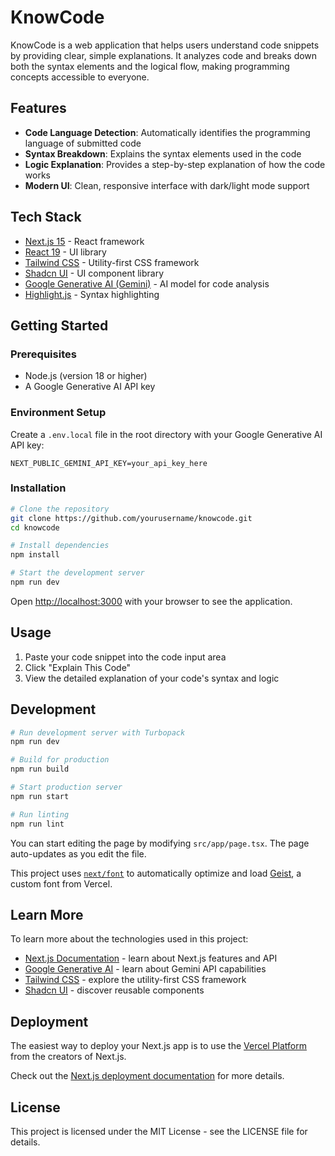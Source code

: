 # KnowCode

KnowCode is a web application that helps users understand code snippets by providing clear, simple explanations. It analyzes code and breaks down both the syntax elements and the logical flow, making programming concepts accessible to everyone.

## Features

- **Code Language Detection**: Automatically identifies the programming language of submitted code
- **Syntax Breakdown**: Explains the syntax elements used in the code
- **Logic Explanation**: Provides a step-by-step explanation of how the code works
- **Modern UI**: Clean, responsive interface with dark/light mode support

## Tech Stack

- [Next.js 15](https://nextjs.org/) - React framework
- [React 19](https://react.dev/) - UI library
- [Tailwind CSS](https://tailwindcss.com/) - Utility-first CSS framework
- [Shadcn UI](https://ui.shadcn.com/) - UI component library
- [Google Generative AI (Gemini)](https://ai.google.dev/) - AI model for code analysis
- [Highlight.js](https://highlightjs.org/) - Syntax highlighting

## Getting Started

### Prerequisites

- Node.js (version 18 or higher)
- A Google Generative AI API key

### Environment Setup

Create a `.env.local` file in the root directory with your Google Generative AI API key:

```
NEXT_PUBLIC_GEMINI_API_KEY=your_api_key_here
```

### Installation

```bash
# Clone the repository
git clone https://github.com/yourusername/knowcode.git
cd knowcode

# Install dependencies
npm install

# Start the development server
npm run dev
```

Open [http://localhost:3000](http://localhost:3000) with your browser to see the application.

## Usage

1. Paste your code snippet into the code input area
2. Click "Explain This Code"
3. View the detailed explanation of your code's syntax and logic

## Development

```bash
# Run development server with Turbopack
npm run dev

# Build for production
npm run build

# Start production server
npm run start

# Run linting
npm run lint
```

You can start editing the page by modifying `src/app/page.tsx`. The page auto-updates as you edit the file.

This project uses [`next/font`](https://nextjs.org/docs/app/building-your-application/optimizing/fonts) to automatically optimize and load [Geist](https://vercel.com/font), a custom font from Vercel.

## Learn More

To learn more about the technologies used in this project:

- [Next.js Documentation](https://nextjs.org/docs) - learn about Next.js features and API
- [Google Generative AI](https://ai.google.dev/docs) - learn about Gemini API capabilities
- [Tailwind CSS](https://tailwindcss.com/docs) - explore the utility-first CSS framework
- [Shadcn UI](https://ui.shadcn.com/docs) - discover reusable components

## Deployment

The easiest way to deploy your Next.js app is to use the [Vercel Platform](https://vercel.com/new?utm_medium=default-template&filter=next.js&utm_source=create-next-app&utm_campaign=create-next-app-readme) from the creators of Next.js.

Check out the [Next.js deployment documentation](https://nextjs.org/docs/app/building-your-application/deploying) for more details.

## License

This project is licensed under the MIT License - see the LICENSE file for details.